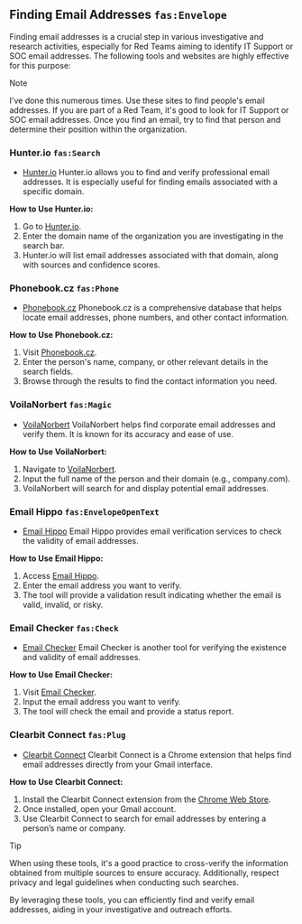 ## Finding Email Addresses `fas:Envelope`

Finding email addresses is a crucial step in various investigative and research activities, especially for Red Teams aiming to identify IT Support or SOC email addresses. The following tools and websites are highly effective for this purpose:

> [!NOTE]
> I've done this numerous times. Use these sites to find people's email addresses. If you are part of a Red Team, it's good to look for IT Support or SOC email addresses. Once you find an email, try to find that person and determine their position within the organization.

### Hunter.io `fas:Search`
- [Hunter.io](https://hunter.io/)
Hunter.io allows you to find and verify professional email addresses. It is especially useful for finding emails associated with a specific domain.

**How to Use Hunter.io:**
1. Go to [Hunter.io](https://hunter.io/).
2. Enter the domain name of the organization you are investigating in the search bar.
3. Hunter.io will list email addresses associated with that domain, along with sources and confidence scores.

### Phonebook.cz `fas:Phone`
- [Phonebook.cz](https://phonebook.cz/)
Phonebook.cz is a comprehensive database that helps locate email addresses, phone numbers, and other contact information.

**How to Use Phonebook.cz:**
1. Visit [Phonebook.cz](https://phonebook.cz/).
2. Enter the person's name, company, or other relevant details in the search fields.
3. Browse through the results to find the contact information you need.

### VoilaNorbert `fas:Magic`
- [VoilaNorbert](https://www.voilanorbert.com/)
VoilaNorbert helps find corporate email addresses and verify them. It is known for its accuracy and ease of use.

**How to Use VoilaNorbert:**
1. Navigate to [VoilaNorbert](https://www.voilanorbert.com/).
2. Input the full name of the person and their domain (e.g., company.com).
3. VoilaNorbert will search for and display potential email addresses.

### Email Hippo `fas:EnvelopeOpenText`
- [Email Hippo](https://tools.verifyemailaddress.io/)
Email Hippo provides email verification services to check the validity of email addresses.

**How to Use Email Hippo:**
1. Access [Email Hippo](https://tools.verifyemailaddress.io/).
2. Enter the email address you want to verify.
3. The tool will provide a validation result indicating whether the email is valid, invalid, or risky.

### Email Checker `fas:Check`
- [Email Checker](https://email-checker.net/validate)
Email Checker is another tool for verifying the existence and validity of email addresses.

**How to Use Email Checker:**
1. Visit [Email Checker](https://email-checker.net/validate).
2. Input the email address you want to verify.
3. The tool will check the email and provide a status report.

### Clearbit Connect `fas:Plug`
- [Clearbit Connect](https://chrome.google.com/webstore/detail/clearbit-connect-supercha/pmnhcgfcafcnkbengdcanjablaabjplo?hl=en)
Clearbit Connect is a Chrome extension that helps find email addresses directly from your Gmail interface.

**How to Use Clearbit Connect:**
1. Install the Clearbit Connect extension from the [Chrome Web Store](https://chrome.google.com/webstore/detail/clearbit-connect-supercha/pmnhcgfcafcnkbengdcanjablaabjplo?hl=en).
2. Once installed, open your Gmail account.
3. Use Clearbit Connect to search for email addresses by entering a person’s name or company.

> [!TIP]
> When using these tools, it's a good practice to cross-verify the information obtained from multiple sources to ensure accuracy. Additionally, respect privacy and legal guidelines when conducting such searches.

By leveraging these tools, you can efficiently find and verify email addresses, aiding in your investigative and outreach efforts.